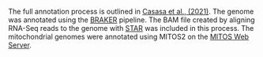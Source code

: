 The full annotation process is outlined in [Casasa et al., (2021)](https://www.ncbi.nlm.nih.gov/pmc/articles/PMC7826178/). The genome was annotated using the [BRAKER](https://www.ncbi.nlm.nih.gov/pmc/articles/PMC6635606/) pipeline. The BAM file created by aligning RNA-Seq reads to the genome with [STAR](https://www.ncbi.nlm.nih.gov/pmc/articles/PMC3530905/) was included in this process. The mitochondrial genomes were annotated using MITOS2 on the [MITOS Web Server](https://www.sciencedirect.com/science/article/pii/S1055790312003326?via%3Dihub).
